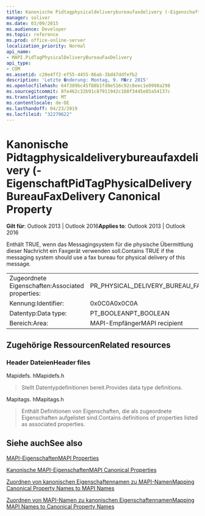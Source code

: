```yaml
---
title: Kanonische Pidtagphysicaldeliverybureaufaxdelivery (-Eigenschaft
manager: soliver
ms.date: 03/09/2015
ms.audience: Developer
ms.topic: reference
ms.prod: office-online-server
localization_priority: Normal
api_name:
- MAPI.PidTagPhysicalDeliveryBureauFaxDelivery
api_type:
- COM
ms.assetid: c20e4ff2-ef55-4455-86ab-3bd47ddfefb2
description: 'Letzte �nderung: Montag, 9. M�rz 2015'
ms.openlocfilehash: 64f389bc45f88b1fd0e516c92c8eec1e0998a298
ms.sourcegitcommit: 8fe462c32b91c87911942c188f3445e85a54137c
ms.translationtype: MT
ms.contentlocale: de-DE
ms.lasthandoff: 04/23/2019
ms.locfileid: "32279622"
---
```

# <a name="pidtagphysicaldeliverybureaufaxdelivery-canonical-property"></a><span data-ttu-id="ac66d-103">Kanonische Pidtagphysicaldeliverybureaufaxdelivery (-Eigenschaft</span><span class="sxs-lookup"><span data-stu-id="ac66d-103">PidTagPhysicalDeliveryBureauFaxDelivery Canonical Property</span></span>

  
  
<span data-ttu-id="ac66d-104">**Gilt für**: Outlook 2013 | Outlook 2016</span><span class="sxs-lookup"><span data-stu-id="ac66d-104">**Applies to**: Outlook 2013 | Outlook 2016</span></span> 
  
<span data-ttu-id="ac66d-105">Enthält TRUE, wenn das Messagingsystem für die physische Übermittlung dieser Nachricht ein Faxgerät verwenden soll.</span><span class="sxs-lookup"><span data-stu-id="ac66d-105">Contains TRUE if the messaging system should use a fax bureau for physical delivery of this message.</span></span>
  
|||
|:-----|:-----|
|<span data-ttu-id="ac66d-106">Zugeordnete Eigenschaften:</span><span class="sxs-lookup"><span data-stu-id="ac66d-106">Associated properties:</span></span>  <br/> |<span data-ttu-id="ac66d-107">PR_PHYSICAL_DELIVERY_BUREAU_FAX_DELIVERY</span><span class="sxs-lookup"><span data-stu-id="ac66d-107">PR_PHYSICAL_DELIVERY_BUREAU_FAX_DELIVERY</span></span>  <br/> |
|<span data-ttu-id="ac66d-108">Kennung:</span><span class="sxs-lookup"><span data-stu-id="ac66d-108">Identifier:</span></span>  <br/> |<span data-ttu-id="ac66d-109">0x0C0A</span><span class="sxs-lookup"><span data-stu-id="ac66d-109">0x0C0A</span></span>  <br/> |
|<span data-ttu-id="ac66d-110">Datentyp:</span><span class="sxs-lookup"><span data-stu-id="ac66d-110">Data type:</span></span>  <br/> |<span data-ttu-id="ac66d-111">PT_BOOLEAN</span><span class="sxs-lookup"><span data-stu-id="ac66d-111">PT_BOOLEAN</span></span>  <br/> |
|<span data-ttu-id="ac66d-112">Bereich:</span><span class="sxs-lookup"><span data-stu-id="ac66d-112">Area:</span></span>  <br/> |<span data-ttu-id="ac66d-113">MAPI-Empfänger</span><span class="sxs-lookup"><span data-stu-id="ac66d-113">MAPI recipient</span></span>  <br/> |
   
## <a name="related-resources"></a><span data-ttu-id="ac66d-114">Zugehörige Ressourcen</span><span class="sxs-lookup"><span data-stu-id="ac66d-114">Related resources</span></span>

### <a name="header-files"></a><span data-ttu-id="ac66d-115">Header Dateien</span><span class="sxs-lookup"><span data-stu-id="ac66d-115">Header files</span></span>

<span data-ttu-id="ac66d-116">Mapidefs. h</span><span class="sxs-lookup"><span data-stu-id="ac66d-116">Mapidefs.h</span></span>
  
> <span data-ttu-id="ac66d-117">Stellt Datentypdefinitionen bereit.</span><span class="sxs-lookup"><span data-stu-id="ac66d-117">Provides data type definitions.</span></span>
    
<span data-ttu-id="ac66d-118">Mapitags. h</span><span class="sxs-lookup"><span data-stu-id="ac66d-118">Mapitags.h</span></span>
  
> <span data-ttu-id="ac66d-119">Enthält Definitionen von Eigenschaften, die als zugeordnete Eigenschaften aufgelistet sind.</span><span class="sxs-lookup"><span data-stu-id="ac66d-119">Contains definitions of properties listed as associated properties.</span></span>
    
## <a name="see-also"></a><span data-ttu-id="ac66d-120">Siehe auch</span><span class="sxs-lookup"><span data-stu-id="ac66d-120">See also</span></span>



[<span data-ttu-id="ac66d-121">MAPI-Eigenschaften</span><span class="sxs-lookup"><span data-stu-id="ac66d-121">MAPI Properties</span></span>](mapi-properties.md)
  
[<span data-ttu-id="ac66d-122">Kanonische MAPI-Eigenschaften</span><span class="sxs-lookup"><span data-stu-id="ac66d-122">MAPI Canonical Properties</span></span>](mapi-canonical-properties.md)
  
[<span data-ttu-id="ac66d-123">Zuordnen von kanonischen Eigenschaftennamen zu MAPI-Namen</span><span class="sxs-lookup"><span data-stu-id="ac66d-123">Mapping Canonical Property Names to MAPI Names</span></span>](mapping-canonical-property-names-to-mapi-names.md)
  
[<span data-ttu-id="ac66d-124">Zuordnen von MAPI-Namen zu kanonischen Eigenschaftennamen</span><span class="sxs-lookup"><span data-stu-id="ac66d-124">Mapping MAPI Names to Canonical Property Names</span></span>](mapping-mapi-names-to-canonical-property-names.md)

